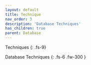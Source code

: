 ```yaml
---
layout: default
title: Technique
nav_order: 3
description: 'Database Techniques'
has_children: true
parent: Database
---
```


Techniques
{: .fs-9}

Database Techniques
{: .fs-6 .fw-300  }